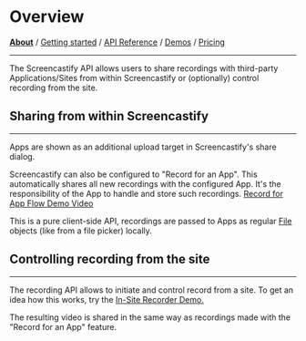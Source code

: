 # Overview
[**About**](README.md) / [Getting started](getting_started.md) / [API Reference](API.md) / [Demos](demos.md) / [Pricing](pricing.md)

___
The Screencastify API allows users to share recordings with third-party Applications/Sites from
within Screencastify or (optionally) control recording from the site.

## Sharing from within Screencastify
___
Apps are shown as an additional upload target in Screencastify's share dialog.

Screencastify can also be configured to "Record for an App". This automatically shares
all new recordings with the configured App. It's the responsibility of the App to handle
and store such recordings.
[Record for App Flow Demo Video](https://www.youtube.com/watch?v=jQMSXJE8O_s)

This is a pure client-side API, recordings are passed to Apps as regular
[File](https://developer.mozilla.org/en/docs/Web/API/File) objects (like from
a file picker) locally.

## Controlling recording from the site
___
The recording API allows to initiate and control record from a site. To get an idea how this
works, try the
[In-Site Recorder Demo.](https://w69b.github.io/castify-api-docs/demos/in-site/in-site.html)

The resulting video is shared in the same way as recordings made with the "Record for an App"
feature.
